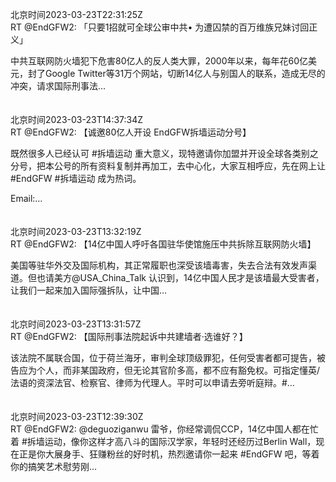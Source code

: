 北京时间2023-03-23T22:31:25Z<br>RT @EndGFW2: 「只要1招就可全球公审中共• 为遭囚禁的百万维族兄妹讨回正义」

中共互联网防火墙犯下危害80亿人的反人类大罪，2000年以来，每年花60亿美元，封了Google Twitter等31万个网站，切断14亿人与别国人的联系，造成无尽的冲突，请求国际刑事法…<br><br><br>北京时间2023-03-23T14:37:34Z<br>RT @EndGFW2: 【诚邀80亿人开设 EndGFW拆墙运动分号】

既然很多人已经认可 #拆墙运动 重大意义，现特邀请你加盟并开设全球各类别之分号，把本公号的所有资料复制并再加工，去中心化，大家互相呼应，先在网上让 #EndGFW #拆墙运动 成为热词。

Email:…<br><br><br>北京时间2023-03-23T13:32:19Z<br>RT @EndGFW2: 【14亿中国人呼吁各国驻华使馆施压中共拆除互联网防火墙】

美国等驻华外交及国际机构，其正常履职也深受该墙毒害，失去合法有效发声渠道。但也请美方@USA_China_Talk
认识到，14亿中国人民才是该墙最大受害者，让我们一起来加入国际强拆队，让中国…<br><br><br>北京时间2023-03-23T13:31:57Z<br>RT @EndGFW2: 【国际刑事法院起诉中共建墙者·选谁好？】

该法院不属联合国，位于荷兰海牙，审判全球顶级罪犯，任何受害者都可提告，被告应为个人，而非某国政府，但无论其官阶多高，都不应有豁免权。可指定懂英/法语的资深法官、检察官、律师为代理人。平时可以申请去旁听庭辩。#…<br><br><br>北京时间2023-03-23T12:39:30Z<br>RT @EndGFW2: @deguoziganwu 雷爷，你经常调侃CCP，14亿中国人都在忙着 #拆墙运动，像你这样才高八斗的国际汉学家，年轻时还经历过Berlin Wall，现在正是你大展身手、狂赚粉丝的好时机，热烈邀请你一起来 #EndGFW 吧，等着你的搞笑艺术慰劳刚…<br><br><br>